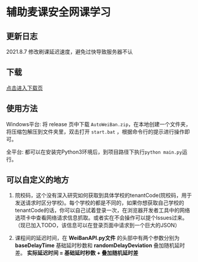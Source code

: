 # 辅助麦课安全网课学习

## 更新日志

2021.8.7 修改刷课延迟速度，避免过快导致服务器不认

## 下载

[点击进入下载页](https://gitee.com/WeiYuanStudio/AutoWeiBan/releases)

## 使用方法

Windows平台: 将 release 页中下载 `AutoWeiBan.zip`，在本地创建一个文件夹，将压缩包解压到文件夹里，双击打开 `start.bat` ，根据命令行的提示进行操作即可。

全平台: 都可以在安装完Python3环境后，到项目路径下执行`python main.py`运行。

## 可以自定义的地方

1. 院校码，这个没有深入研究如何获取到具体学校的tenantCode(院校码，用于发送请求时区分学校)。每个学校的都是不同的，如果你想获取自己学校的tenantCode的话，你可以自己试着登录一次，在浏览器开发者工具中的网络选项卡中查看网络请求信息抓取。或者实在不会操作可以提个Issues过来。（现已加入TODO，该信息可以在登录页面中请求到一个巨大的JSON）

2. 课程间的延迟时间，在 **WeiBanAPI.py文件** 的头部中有两个参数分别为 **baseDelayTime** 基础延时秒数和 **randomDelayDeviation** 叠加随机延时差。 **实际延迟时间 = 基础延时秒数 + 叠加随机延时差**
